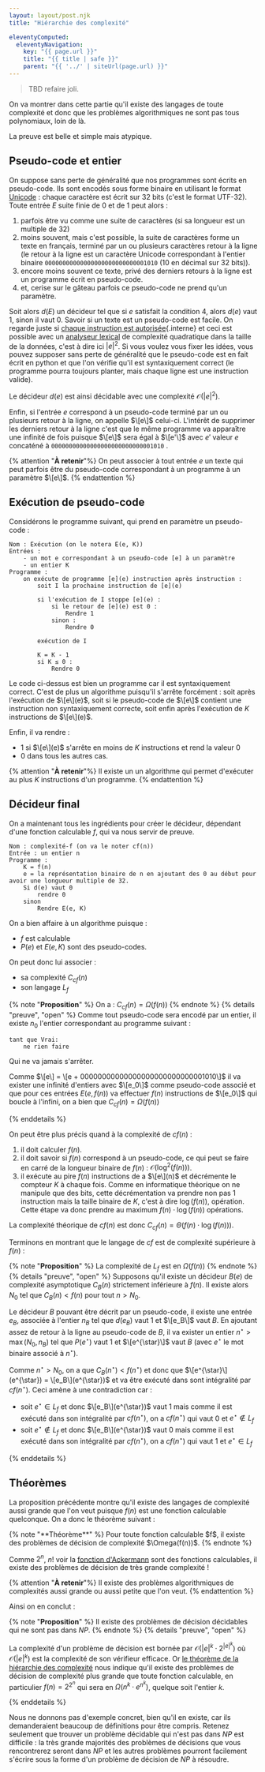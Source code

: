 ```yaml
---
layout: layout/post.njk
title: "Hiérarchie des complexité"

eleventyComputed:
  eleventyNavigation:
    key: "{{ page.url }}"
    title: "{{ title | safe }}"
    parent: "{{ '../' | siteUrl(page.url) }}"
---
```



> TBD refaire joli.

On va montrer dans cette partie qu'il existe des langages de toute complexité et donc que les problèmes algorithmiques ne sont pas tous polynomiaux, loin de là.

La preuve est belle et simple mais atypique.

## Pseudo-code et entier

On suppose sans perte de généralité que nos programmes sont écrits en pseudo-code. Ils sont encodés sous forme binaire en utilisant le format [Unicode](Unicode) : chaque caractère est écrit sur 32 bits (c'est le format UTF-32). Toute entrée $E$ suite finie de 0 et de 1 peut alors :

1. parfois être vu comme une suite de caractères (si sa longueur est un multiple de 32)
2. moins souvent, mais c'est possible, la suite de caractères forme un texte en français, terminé par un ou plusieurs caractères retour à la ligne (le retour à la ligne est un caractère Unicode correspondant à l'entier binaire `00000000000000000000000000001010` (10 en décimal sur 32 bits)).
3. encore moins souvent ce texte, privé des derniers retours à la ligne est un programme écrit en pseudo-code.
4. et, cerise sur le gâteau parfois ce pseudo-code ne prend qu'un paramètre.

Soit alors $d(E)$ un décideur tel que si $e$ satisfait la condition 4, alors $d(e)$ vaut 1, sinon il vaut 0. Savoir si un texte est un pseudo-code est facile. On regarde juste si [chaque instruction est autorisée](../../écrire-algorithmes/pseudo-code){.interne} et ceci est possible avec un [analyseur lexical](https://fr.wikipedia.org/wiki/Analyse_lexicale) de complexité quadratique dans la taille de la données, c'est à dire ici $\vert e \vert^2$. Si vous voulez vous fixer les idées, vous pouvez supposer sans perte de généralité que le pseudo-code est en fait écrit en python et que l'on vérifie qu'il est syntaxiquement correct (le programme pourra toujours planter, mais chaque ligne est une instruction valide).

Le décideur $d(e)$ est ainsi décidable avec une complexité $\mathcal{O}(\vert e \vert^2)$.

Enfin, si l'entrée $e$ correspond à un pseudo-code terminé par un ou plusieurs retour à la ligne, on appelle $\[e\]$ celui-ci. L'intérêt de supprimer les derniers retour à la ligne c'est que le même programme va apparaître une infinité de fois puisque $\[e\]$ sera égal à $\[e'\]$ avec $e'$ valeur $e$ concaténé à `00000000000000000000000000001010` .

{% attention "**À retenir**"%}
On peut associer à tout entrée $e$ un texte qui peut parfois être du pseudo-code correspondant à un programme à un paramètre $\[e\]$.
{% endattention %}

## Exécution de pseudo-code

Considérons le programme suivant, qui prend en paramètre un pseudo-code :

```text
Nom : Exécution (on le notera E(e, K))
Entrées :
    - un mot e correspondant à un pseudo-code [e] à un paramètre
    - un entier K
Programme :
    on exécute de programme [e](e) instruction après instruction :
        soit I la prochaine instruction de [e](e)

        si l'exécution de I stoppe [e](e) :
            si le retour de [e](e) est 0 :
                Rendre 1
            sinon :
                Rendre 0

        exécution de I

        K = K - 1
        si K ≤ 0 :
            Rendre 0
```

Le code ci-dessus est bien un programme car il est syntaxiquement correct. C'est de plus un algorithme puisqu'il s'arrête forcément : soit après l'exécution de $\[e\](e)$, soit si le pseudo-code de $\[e\]$ contient une instruction non syntaxiquement correcte, soit enfin après l'exécution de $K$ instructions de $\[e\](e)$.

Enfin, il va rendre :

- 1 si $\[e\](e)$ s'arrête en moins de $K$ instructions et rend la valeur 0
- 0 dans tous les autres cas.

{% attention "**À retenir**"%}
Il existe un un algorithme qui permet d'exécuter au plus $K$ instructions d'un programme.
{% endattention %}

## Décideur final

On a maintenant tous les ingrédients pour créer le décideur, dépendant d'une fonction calculable $f$, qui va nous servir de preuve.

```text
Nom : complexité-f (on va le noter cf(n))
Entrée : un entier n
Programme :
    K = f(n)
    e = la représentation binaire de n en ajoutant des 0 au début pour avoir une longueur multiple de 32.
    Si d(e) vaut 0
        rendre 0
    sinon
        Rendre E(e, K)

```

On a bien affaire à un algorithme puisque :

- $f$ est calculable
- $P(e)$ et $E(e, K)$ sont des pseudo-codes.

On peut donc lui associer :

- sa complexité $C_{cf}(n)$
- son langage $L_f$

{% note "**Proposition**" %}
On a : $C_{cf}(n) = \Omega(f(n))$
{% endnote %}
{% details "preuve", "open" %}
Comme tout pseudo-code sera encodé par un entier, il existe $n_0$ l'entier correspondant au programme suivant :

```text
tant que Vrai:
    ne rien faire
```

Qui ne va jamais s'arrêter.

Comme $\[e\] = \[e + 00000000000000000000000000001010\]$ il va exister une infinité d'entiers avec $\[e_0\]$ comme pseudo-code associé et que pour ces entrées $E(e, f(n))$ va effectuer $f(n)$ instructions de $\[e_0\]$ qui boucle à l'infini, on a bien que $C_{cf}(n) = \Omega(f(n))$

{% enddetails %}

On peut être plus précis quand à la complexité de $cf(n)$ :

1. il doit calculer $f(n)$.
2. il doit savoir si $f(n)$ correspond à un pseudo-code, ce qui peut se faire en carré de la longueur binaire de $f(n)$ : $\mathcal{O}(\log^2(f(n)))$.
3. il exécute au pire $f(n)$ instructions de a $\[e\](n)$ et décrémente le compteur $K$ à chaque fois. Comme en informatique théorique on ne manipule que des bits, cette décrémentation va prendre non pas 1 instruction mais la taille binaire de $K$, c'est à dire $\log(f(n))$, opération. Cette étape va donc prendre au maximum $f(n) \cdot \log(f(n))$ opérations.

La complexité théorique de $cf(n)$ est donc $C_{cf}(n) = \Theta(f(n) \cdot \log(f(n)))$.

Terminons en montrant que le langage de $cf$ est de complexité supérieure à $f(n)$ :

{% note "**Proposition**" %}
La complexité de $L_f$ est en $\Omega(f(n))$
{% endnote %}
{% details "preuve", "open" %}
Supposons qu'il existe un décideur $B(e)$ de complexité asymptotique $C_B(n)$ strictement inférieure à $f(n)$. Il existe alors $N_0$ tel que $C_B(n) < f(n)$ pour tout $n>N_0$.

Le décideur $B$ pouvant être décrit par un pseudo-code, il existe une entrée $e_B$, associée à l'entier $n_B$ tel que $d(e_B)$ vaut 1 et $\[e_B\]$ vaut $B$. En ajoutant assez de retour à la ligne au pseudo-code de $B$, il va exister un entier $n^{\star} > \max(N_0, n_B)$ tel que $P(e^{\star})$ vaut 1 et $\[e^{\star}\]$ vaut $B$ (avec $e^{\star}$ le mot binaire associé à $n^{\star}$).

Comme $n^{\star} > N_0$, on a que $C_B(n^{\star}) < f(n^{\star})$ et donc que $\[e^{\star}\](e^{\star}) = \[e_B\](e^{\star})$ et va être exécuté dans sont intégralité par $cf(n^{\star})$. Ceci amène à une contradiction car :

- soit $e^{\star} \in L_f$ et donc $\[e_B\](e^{\star})$ vaut 1 mais comme il est exécuté dans son intégralité par $cf(n^{\star})$, on a $cf(n^{\star})$ qui vaut 0 et $e^{\star} \notin L_f$
- soit $e^{\star} \notin L_f$ et donc $\[e_B\](e^{\star})$ vaut 0 mais comme il est exécuté dans son intégralité par $cf(n^{\star})$, on a $cf(n^{\star})$ qui vaut 1 et $e^{\star} \in L_f$

{% enddetails %}

## Théorèmes

La proposition précédente montre qu'il existe des langages de complexité aussi grande que l'on veut puisque $f(n)$ est une fonction calculable quelconque. On a donc le théorème suivant :

<div id="hiérarchie-complexité"></div>
{% note "**Théorème**" %}
Pour toute fonction calculable $f$, il existe des problèmes de décision de complexité $\Omega(f(n))$.
{% endnote %}

Comme $2^n$, $n!$ voir la [fonction d'Ackermann](https://fr.wikipedia.org/wiki/Fonction_d%27Ackermann) sont des fonctions calculables, il existe des problèmes de décision de très grande complexité !

{% attention "**À retenir**"%}
Il existe des problèmes algorithmiques de complexités aussi grande ou aussi petite que l'on veut.
{% endattention %}

Ainsi on en conclut :

{% note "**Proposition**" %}
Il existe des problèmes de décision décidables qui ne sont pas dans $NP$.
{% endnote %}
{% details "preuve", "open" %}

La complexité d'un problème de décision est bornée par $\mathcal{O}(|e|^k\cdot 2^{|e|^k})$ où $\mathcal{O}(|e|^k)$ est la complexité de son vérifieur efficace. Or [le théorème de la hiérarchie des complexité](../décideur-décision/#hiérarchie-complexité) nous indique qu'il existe des problèmes de décision de complexité plus grande que toute fonction calculable, en particulier $f(n) = 2^{2^n}$ qui sera en $\Omega(n^k\cdot e^{n^k})$, quelque soit l'entier $k$.

{% enddetails %}

Nous ne donnons pas d'exemple concret, bien qu'il en existe, car ils demanderaient beaucoup de définitions pour être compris. Retenez seulement que trouver un problème décidable qui n'est pas dans $NP$ est difficile : la très grande majorités des problèmes de décisions que vous rencontrerez seront dans $NP$ et les autres problèmes pourront facilement s'écrire sous la forme d'un problème de décision de $NP$ à résoudre.
